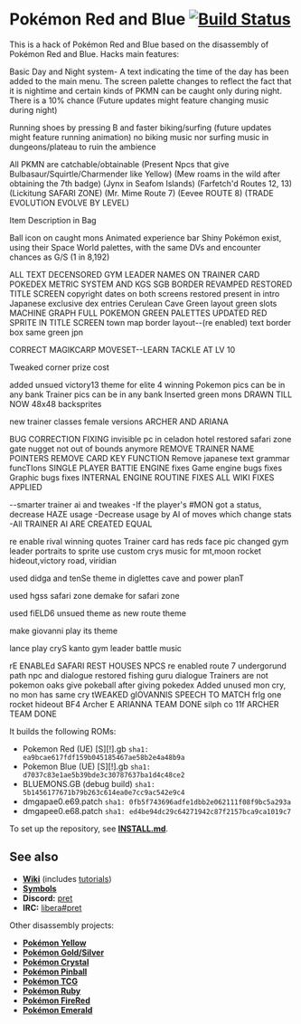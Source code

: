 # Pokémon Red and Blue [![Build Status][ci-badge]][ci]

This is a hack of Pokémon Red and Blue based on the disassembly of Pokémon Red and Blue.
Hacks main features: 

Basic Day and Night system-
A text indicating the time of the day has been added to the main menu.
The screen palette changes to reflect the fact that it is nightime and
certain kinds of PKMN can be caught only during night. There is a 10% chance
(Future updates might feature changing music during night)

Running shoes by pressing B and faster biking/surfing
(future updates might feature running animation) 
no biking music nor surfing music in dungeons/plateau to ruin the ambience

All PKMN are catchable/obtainable
(Present Npcs that give Bulbasaur/Squirtle/Charmender like Yellow)
(Mew roams in the wild after obtaining the 7th badge)
(Jynx in Seafom Islands)
(Farfetch'd Routes 12, 13)
(Lickitung SAFARI ZONE)
(Mr. Mime Route 7)
(Eevee ROUTE 8)
(TRADE EVOLUTION EVOLVE BY LEVEL)

Item Description in Bag

Ball icon on caught mons
Animated experience bar 
Shiny Pokémon exist, using their Space World palettes, 
with the same DVs and encounter chances as G/S (1 in 8,192)

ALL TEXT DECENSORED
GYM LEADER NAMES ON TRAINER CARD
POKEDEX METRIC SYSTEM AND KGS
SGB BORDER REVAMPED
RESTORED TITLE SCREEN 
copyright dates on both screens
restored present in intro
Japanese exclusive dex entries
Cerulean Cave Green layout
green slots MACHINE GRAPH
FULL POKEMON GREEN PALETTES
UPDATED RED SPRITE IN TITLE SCREEN
town map border layout--(re enabled)
text border box same green jpn


CORRECT MAGIKCARP MOVESET--LEARN TACKLE AT LV 10


Tweaked corner prize cost

added unsued victory13 theme for elite 4 winning
Pokemon pics can be in any bank 
Trainer pics can be in any bank 
Inserted green mons DRAWN TILL NOW 
48x48 backsprites 

new trainer classes female versions 
ARCHER AND ARIANA

BUG CORRECTION FIXING
invisible pc in celadon hotel restored
safari zone gate nugget not out of bounds anymore
REMOVE TRAINER NAME POINTERS
REMOVE CARD KEY FUNCTION
Remove japanese text grammar funcTIons
SINGLE PLAYER BATTlE ENGINE fixes
Game engine bugs fixes
Graphic bugs fixes
INTERNAL ENGINE ROUTINE FIXES
ALL WIKI FIXES APPLIED

--smarter trainer ai and tweakes
-If the player's #MON got a status, decrease HAZE usage
-Decrease usage by AI of moves which change stats
-All TRAINER AI ARE CREATED EQUAL

re enable rival winning quotes
Trainer card has reds face pic
changed gym leader portraits to sprite
use custom crys music for mt,moon
rocket hideout,victory road, viridian

used didga and tenSe theme in diglettes cave and power planT

used hgss safari zone demake for safari zone

used fiELD6 unsued theme as new route theme

make giovanni play its theme

lance play cryS kanto gym leader battle music

rE ENABLEd SAFARI REST HOUSES NPCS
re enabled route 7 undergorund path npc and dialogue
restored fishing guru dialogue
Trainers are not pokemon
oaks give pokeball after giving pokedex
Added unused mon cry, no mon has same cry
tWEAKED gIOVANNIS SPEECH TO MATCH frlg one
rocket hideout BF4 Archer E ARIANNA TEAM DONE
silph co 11f ARCHER TEAM DONE

It builds the following ROMs:

- Pokemon Red (UE) [S][!].gb `sha1: ea9bcae617fdf159b045185467ae58b2e4a48b9a`
- Pokemon Blue (UE) [S][!].gb `sha1: d7037c83e1ae5b39bde3c30787637ba1d4c48ce2`
- BLUEMONS.GB (debug build) `sha1: 5b1456177671b79b263c614ea0e7cc9ac542e9c4`
- dmgapae0.e69.patch `sha1: 0fb5f743696adfe1dbb2e062111f08f9bc5a293a`
- dmgapee0.e68.patch `sha1: ed4be94dc29c64271942c87f2157bca9ca1019c7`

To set up the repository, see [**INSTALL.md**](INSTALL.md).


## See also

- [**Wiki**][wiki] (includes [tutorials][tutorials])
- [**Symbols**][symbols]
- **Discord:** [pret][discord]
- **IRC:** [libera#pret][irc]

Other disassembly projects:

- [**Pokémon Yellow**][pokeyellow]
- [**Pokémon Gold/Silver**][pokegold]
- [**Pokémon Crystal**][pokecrystal]
- [**Pokémon Pinball**][pokepinball]
- [**Pokémon TCG**][poketcg]
- [**Pokémon Ruby**][pokeruby]
- [**Pokémon FireRed**][pokefirered]
- [**Pokémon Emerald**][pokeemerald]

[pokeyellow]: https://github.com/pret/pokeyellow
[pokegold]: https://github.com/pret/pokegold
[pokecrystal]: https://github.com/pret/pokecrystal
[pokepinball]: https://github.com/pret/pokepinball
[poketcg]: https://github.com/pret/poketcg
[pokeruby]: https://github.com/pret/pokeruby
[pokefirered]: https://github.com/pret/pokefirered
[pokeemerald]: https://github.com/pret/pokeemerald
[wiki]: https://github.com/pret/pokered/wiki
[tutorials]: https://github.com/pret/pokered/wiki/Tutorials
[symbols]: https://github.com/pret/pokered/tree/symbols
[discord]: https://discord.gg/d5dubZ3
[irc]: https://web.libera.chat/?#pret
[ci]: https://github.com/pret/pokered/actions
[ci-badge]: https://github.com/pret/pokered/actions/workflows/main.yml/badge.svg
